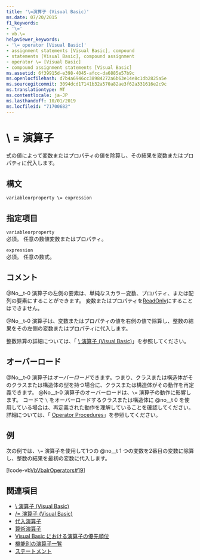 ```yaml
---
title: '\=演算子 (Visual Basic)'
ms.date: 07/20/2015
f1_keywords:
- '\='
- vb.\=
helpviewer_keywords:
- '\= operator [Visual Basic]'
- assignment statements [Visual Basic], compound
- statements [Visual Basic], compound assignment
- operator \= [Visual Basic]
- compound assignment statements [Visual Basic]
ms.assetid: 6f39915d-e398-4045-afcc-da6885e57b9c
ms.openlocfilehash: d7b4a6946cc38984272a6b63e14e8c1db2825a5e
ms.sourcegitcommit: 3094dcd17141b32a570a82ae3f62a331616e2c9c
ms.translationtype: MT
ms.contentlocale: ja-JP
ms.lasthandoff: 10/01/2019
ms.locfileid: "71700682"
---
```

# <a name="-operator"></a>\\ = 演算子
式の値によって変数またはプロパティの値を除算し、その結果を変数またはプロパティに代入します。  
  
## <a name="syntax"></a>構文  
  
```vb  
variableorproperty \= expression  
```  
  
## <a name="parts"></a>指定項目  
 `variableorproperty`  
 必須。 任意の数値変数またはプロパティ。  
  
 `expression`  
 必須。 任意の数式。  
  
## <a name="remarks"></a>コメント  
 @No__t-0 演算子の左側の要素は、単純なスカラー変数、プロパティ、または配列の要素にすることができます。 変数またはプロパティを[ReadOnly](../../../visual-basic/language-reference/modifiers/readonly.md)にすることはできません。  
  
 @No__t-0 演算子は、変数またはプロパティの値を右側の値で除算し、整数の結果をその左側の変数またはプロパティに代入します。  
  
 整数除算の詳細については、「 [\ 演算子 (Visual Basic)](../../../visual-basic/language-reference/operators/integer-division-operator.md)」を参照してください。  
  
## <a name="overloading"></a>オーバーロード  
 @No__t-0 演算子は*オーバーロード*できます。つまり、クラスまたは構造体がそのクラスまたは構造体の型を持つ場合に、クラスまたは構造体がその動作を再定義できます。 @No__t-0 演算子のオーバーロードは、`\=` 演算子の動作に影響します。 コードで `\` をオーバーロードするクラスまたは構造体に @no__t 0 を使用している場合は、再定義された動作を理解していることを確認してください。 詳細については、「 [Operator Procedures](../../../visual-basic/programming-guide/language-features/procedures/operator-procedures.md)」を参照してください。  
  
## <a name="example"></a>例  
 次の例では、`\=` 演算子を使用して1つの @no__t 1 つの変数を2番目の変数に除算し、整数の結果を最初の変数に代入します。  
  
 [!code-vb[VbVbalrOperators#19](~/samples/snippets/visualbasic/VS_Snippets_VBCSharp/VbVbalrOperators/VB/Class1.vb#19)]  
  
## <a name="see-also"></a>関連項目

- [\ 演算子 (Visual Basic)](../../../visual-basic/language-reference/operators/integer-division-operator.md)
- [/= 演算子 (Visual Basic)](../../../visual-basic/language-reference/operators/floating-point-division-assignment-operator.md)
- [代入演算子](../../../visual-basic/language-reference/operators/assignment-operators.md)
- [算術演算子](../../../visual-basic/language-reference/operators/arithmetic-operators.md)
- [Visual Basic における演算子の優先順位](../../../visual-basic/language-reference/operators/operator-precedence.md)
- [機能別の演算子一覧](../../../visual-basic/language-reference/operators/operators-listed-by-functionality.md)
- [ステートメント](../../../visual-basic/programming-guide/language-features/statements.md)
